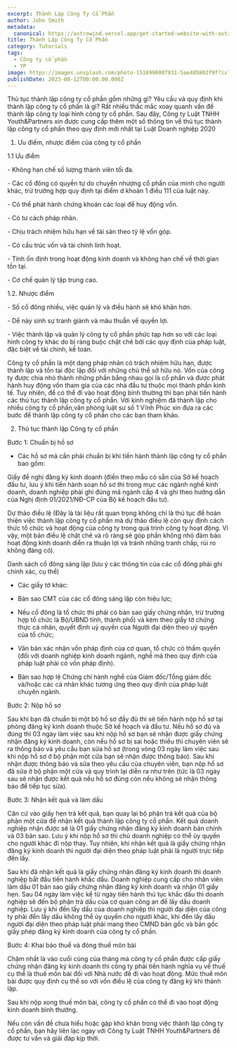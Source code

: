 ```yaml
---
excerpt: Thành Lập Công Ty Cổ Phần
author: John Smith
metadata:
  canonical: https://astrowind.vercel.app/get-started-website-with-astro-tailwind-css
title: Thành Lập Công Ty Cổ Phần
category: Tutorials
tags:
  - Công ty cổ phần
  - YP
image: https://images.unsplash.com/photo-1516996087931-5ae405802f9f?ixlib=rb-4.0.3&ixid=M3wxMjA3fDB8MHxwaG90by1wYWdlfHx8fGVufDB8fHx8fA%3D%3D&auto=format&fit=crop&w=2070&q=80
publishDate: 2023-08-12T00:00:00.000Z
---
```

Thủ tục thành lập công ty cổ phần gồm những gì? Yêu cầu và quy định khi thành lập công ty cổ phần là gì? Rất nhiều thắc mắc xoay quanh vấn đề thành lập công ty loại hình công ty cổ phần. Sau đây, Công ty Luật TNHH Youth&Partners xin được cung cấp thêm một số thông tin về thủ tục thành lập công ty cổ phần theo quy định mới nhất tại Luật Doanh nghiệp 2020



1. Ưu điểm, nhược điểm của công ty cổ phần

1.1 Ưu điểm

\- Không hạn chế số lượng thành viên tối đa.



\- Các cổ đông có quyền tự do chuyển nhượng cổ phần của mình cho người khác, trừ trường hợp quy định tại điểm d khoản 1 điều 111 của luật này.



\- Có thể phát hành chứng khoán các loại để huy động vốn.

\- Có tư cách pháp nhân.

\- Chịu trách nhiệm hữu hạn về tài sản theo tỷ lệ vốn góp.

\- Có cấu trúc vốn và tài chính linh hoạt.

\- Tính ổn định trong hoạt động kinh doanh và không hạn chế về thời gian tồn tại.

\- Cơ chế quản lý tập trung cao.



 1.2. Nhược điểm

\- Số cổ đông nhiều, việc quản lý và điều hành sẽ khó khăn hơn.

\- Dễ nảy sinh sự tranh giành và mâu thuẫn về quyền lợi.

\- Việc thành lập và quản lý công ty cổ phần phức tạp hơn so với các loại hình công ty khác do bị ràng buộc chặt chẽ bởi các quy định của pháp luật, đặc biệt về tài chính, kế toán.

Công ty cổ phần là một dạng pháp nhân có trách nhiệm hữu hạn, được thành lập và tồn tại độc lập đối với những chủ thể sở hữu nó. Vốn của công ty được chia nhỏ thành những phần bằng nhau gọi là cổ phần và được phát hành huy động vốn tham gia của các nhà đầu tư thuộc mọi thành phần kinh tế. Tuy nhiên, để có thể đi vào hoạt động bình thường thì bạn phải tiến hành các thủ tục thành lập công ty cổ phần. Với kinh nghiệm đã thành lập cho nhiều công ty cổ phần,văn phòng luật sư số 1 Vĩnh Phúc xin đưa ra các bước để thành lập công ty cổ phần cho các bạn tham khảo.



 2. Thủ tục thành lập Công ty cổ phần 

 Bước 1: Chuẩn bị hồ sơ



+ Các hồ sơ mà cần phải chuẩn bị khi tiến hành thành lập công ty cổ phần bao gồm:

Giấy để nghị đăng ký kinh doanh (điền theo mẫu có sẵn của Sở kế hoạch đầu tư, lưu ý khi tiến hành soạn hồ sơ thì trong mục các ngành nghề kinh doanh, doanh nghiệp phải ghi đúng mã ngành cấp 4 và ghi theo hướng dẫn của Nghị định 01/2021/NĐ-CP của Bộ kế hoạch đầu tư).



Dự thảo điều lệ (Đây là tài liệu rất quan trọng không chỉ là thủ tục để hoàn thiện việc thành lập công ty cổ phần mà dự thảo điều lệ còn quy định cách thức tổ chức và hoạt động của công ty trong quá trình công ty hoạt động. Vì vậy, một bản điều lệ chặt chẽ và rõ ràng sẽ góp phần không nhỏ đảm bảo hoạt động kinh doanh diễn ra thuận lợi và tránh những tranh chấp, rủi ro không đáng có).

Danh sách cổ đông sáng lập (lưu ý các thông tin của các cổ đông phải ghi chính xác, cụ thể)



+ Các giấy tờ khác:



+ Bản sao CMT của các cổ đông sáng lập còn hiệu lực;



+ Nếu cổ đông là tổ chức thì phải có bản sao giấy chứng nhận, trừ trường hợp tổ chức là Bộ/UBND tỉnh, thành phố) và kèm theo giấy tờ chứng thực cá nhân, quyết định uỷ quyền của Người đại diện theo uỷ quyền của tổ chức;

+ Văn bản xác nhận vốn pháp định của cơ quan, tổ chức có thẩm quyền (đối với doanh nghiệp kinh doanh ngành, nghề mà theo quy định của pháp luật phải có vốn pháp định).

+ Bản sao hợp lệ Chứng chỉ hành nghề của Giám đốc/Tổng giám đốc và/hoặc các cá nhân khác tương ứng theo quy định của pháp luật chuyên ngành.



Bước 2: Nộp hồ sơ

Sau khi bạn đã chuẩn bị một bộ hồ sơ đầy đủ thì sẽ tiến hành nộp hồ sơ tại phòng đăng ký kinh doanh thuộc Sở kế hoạch và đầu tư. Nếu hồ sơ đủ và đúng thì 03 ngày làm việc sau khi nộp hồ sơ bạn sẽ nhận được giấy chứng nhận đăng ký kinh doanh, còn nếu hồ sơ bị sai hoặc thiếu thì chuyên viên sẽ ra thông báo và yêu cầu bạn sửa hồ sơ (trong vòng 03 ngày làm việc sau khi nộp hồ sơ ở bộ phận một cửa bạn sẽ nhận được thông báo). Sau khi nhận được thông báo và sửa theo yêu cầu của chuyên viên, bạn nộp hồ sơ đã sửa ở bộ phận một cửa và quy trình lại diễn ra như trên (tức là 03 ngày sau sẽ nhận được kết quả nếu hồ sơ đúng còn nếu không sẽ nhận thông báo để tiếp tục sửa).



Bước 3: Nhận kết quả và làm dấu

Căn cứ vào giấy hẹn trả kết quả, bạn quay lại bộ phận trả kết quả của bộ phận một cửa để nhận kết quả thành lập công ty cổ phần. Kết quả doanh nghiệp nhận được sẽ là 01 giấy chứng nhận đăng ký kinh doanh bản chính và 03 bản sao. Lưu ý khi nộp hồ sơ thì chủ doanh nghiệp có thể ủy quyền cho người khác đi nộp thay. Tuy nhiên, khi nhận kết quả là giấy chứng nhận đăng ký kinh doanh thì người đại diện theo pháp luật phải là người trực tiếp đến lấy.



Sau khi đã nhận kết quả là giấy chứng nhận đăng ký kinh doanh thì doanh nghiệp bắt đầu tiến hành khắc dấu. Doanh nghiệp cung cấp cho nhân viên làm dấu 01 bản sao giấy chứng nhận đăng ký kinh doanh và nhận 01 giấy hẹn. Sau 04 ngày làm việc kể từ ngày tiến hành thủ tục khắc dấu thì doanh nghiệp sẽ đến bộ phận trả dấu của cơ quan công an để lấy dấu doanh nghiệp. Lưu ý khi đến lấy dấu của doanh nghiệp thì người đại diện của công ty phải đến lấy dấu không thể ủy quyền cho người khác, khi đến lấy dấu người đại diện theo pháp luật phải mang theo CMND bản gốc và bản gốc giấy phép đăng ký kinh doanh của công ty cổ phần.



Bước 4:  Khai báo thuế và đóng thuế môn bài

Chậm nhất là vào cuối cùng của tháng mà công ty cổ phần được cấp giấy chứng nhận đăng ký kinh doanh thì công ty phải tiến hành nghĩa vụ về thuế cụ thể là thuế môn bài đối với Nhà nước để đi vào hoạt động. Mức thuế môn bài được quy định cụ thể so với vốn điều lệ của công ty đăng ký khi thành lập.



Sau khi nộp xong thuế môn bài, công ty cổ phần có thể đi vào hoạt động kinh doanh bình thường.

Nếu còn vấn đề chưa hiểu hoặc gặp khó khăn trong việc thành lập công ty cổ phần, bạn hãy liên lạc ngay với Công ty Luật TNHH Youth&Partners để được tư vấn và giải đáp kịp thời.

